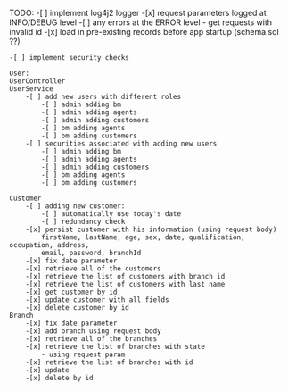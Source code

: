 TODO: 
	-[ ] implement log4j2 logger
	   	-[x] request parameters logged at INFO/DEBUG level
	   	-[ ] any errors at the ERROR level
	   		- get requests with invalid id
	-[x] load in pre-existing records before app startup (schema.sql ??)
	
	-[ ] implement security checks
	
	User:
	UserController 
	UserService
		-[ ] add new users with different roles 
			-[ ] admin adding bm
			-[ ] admin adding agents
			-[ ] admin adding customers
			-[ ] bm adding agents
			-[ ] bm adding customers
		-[ ] securities associated with adding new users
			-[ ] admin adding bm
			-[ ] admin adding agents
			-[ ] admin adding customers
			-[ ] bm adding agents
			-[ ] bm adding customers
	
	Customer
	   	-[ ] adding new customer:
	   		-[ ] automatically use today's date
	   		-[ ] redundancy check
		-[x] persist customer with his information (using request body)
	  		firstName, lastName, age, sex, date, qualification, occupation, address, 
	   		email, password, branchId
	   	-[x] fix date parameter
	   	-[x] retrieve all of the customers
	   	-[x] retrieve the list of customers with branch id
	   	-[x] retrieve the list of customers with last name
	   	-[x] get customer by id 
	   	-[x] update customer with all fields
	   	-[x] delete customer by id
	Branch
 		-[x] fix date parameter
 		-[x] add branch using request body
 		-[x] retrieve all of the branches
 		-[x] retrieve the list of branches with state
 	  		- using request param
 		-[x] retrieve the list of branches with id
 		-[x] update
 		-[x] delete by id
	